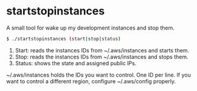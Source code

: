 # startstopinstances

A small tool for wake up my development instances and stop them.

```bash
$ ./startstopinstances (start|stop|status)
```

1. Start: reads the instances IDs from ~/.aws/instances and starts them.
2. Stop: reads the instances IDs from ~/.aws/instances and stops them.
3. Status: shows the state and assigned public IPs.

~/.aws/instances holds the IDs you want to control. One ID per line. If you want to control a different region, configure ~/.aws/config properly.